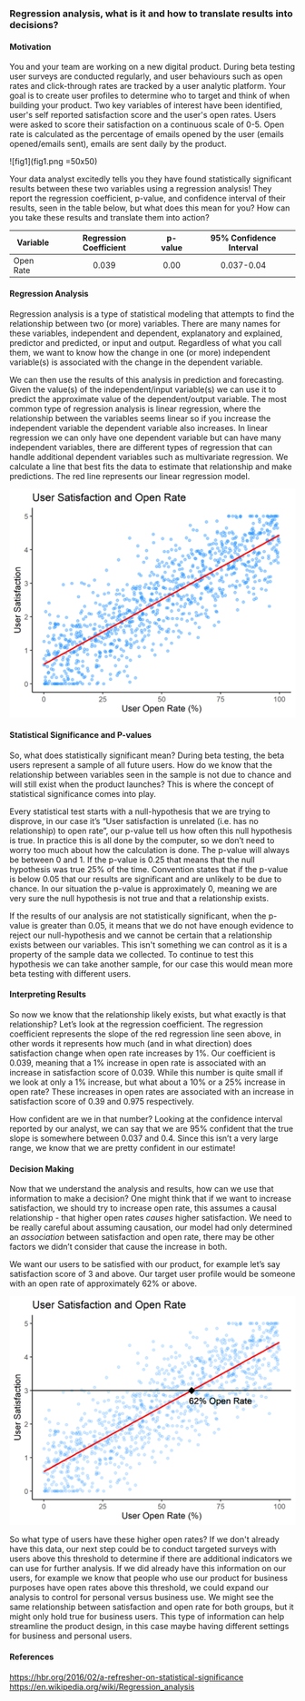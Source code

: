 ### Regression analysis, what is it and how to translate results into decisions?

#### Motivation
You and your team are working on a new digital product.  During beta testing user surveys are conducted regularly, and user behaviours such as open rates and click-through rates are tracked by a user analytic platform.  Your goal is to create user profiles to determine who to target and think of when building your product.  Two key variables of interest have been identified, user's self reported satisfaction score and the user's open rates.  Users were asked to score their satisfaction on a continuous scale of 0-5.  Open rate is calculated as the percentage of emails opened by the user (emails opened/emails sent), emails are sent daily by the product.  

![fig1](fig1.png =50x50)

Your data analyst excitedly tells you they have found statistically significant results between these two variables using a regression analysis!  They report the regression coefficient, p-value, and confidence interval of their results, seen in the table below, but what does this mean for you?  How can you take these results and translate them into action?  

|Variable | Regression Coefficient | p-value | 95% Confidence Interval |
|----------|:------------------------:|:--------:|:-------------------------:|
|Open Rate | 0.039| 0.00| 0.037-0.04|

#### Regression Analysis
Regression analysis is a type of statistical modeling that attempts to find the relationship between two (or more) variables.  There are many names for these variables, independent and dependent, explanatory and explained, predictor and predicted, or input and output. Regardless of what you call them, we want to know how the change in one (or more) independent variable(s) is associated with the change in the dependent variable.  

We can then use the results of this analysis in prediction and forecasting.  Given the value(s) of the independent/input variable(s) we can use it to predict the approximate value of the dependent/output variable.  The most common type of regression analysis is linear regression, where the relationship between the variables seems linear so if you increase the independent variable the dependent variable also increases.  In linear regression we can only have one dependent variable but can have many independent variables, there are different types of regression that can handle additional dependent variables such as multivariate regression. We calculate a line that best fits the data to estimate that relationship and make predictions.   The red line represents our linear regression model.

![fig3](fig3.png)

#### Statistical Significance and P-values
So, what does statistically significant mean?  During beta testing, the beta users represent a sample of all future users.  How do we know that the relationship between variables seen in the sample is not due to chance and will still exist when the product launches?  This is where the concept of statistical significance comes into play.   

Every statistical test starts with a null-hypothesis that we are trying to disprove, in our case it’s “User satisfaction is unrelated (i.e. has no relationship) to open rate”, our p-value tell us how often this null hypothesis is true.  In practice this is all done by the computer, so we don’t need to worry too much about how the calculation is done.  The p-value will always be between 0 and 1.  If the p-value is 0.25 that means that the null hypothesis was true 25% of the time.  Convention states that if the p-value is below 0.05 that our results are significant and are unlikely to be due to chance.  In our situation the p-value is approximately 0, meaning we are very sure the null hypothesis is not true and that a relationship exists. 

If the results of our analysis are not statistically significant, when the p-value is greater than 0.05, it means that we do not have enough evidence to reject our null-hypothesis and we cannot be certain that a relationship exists between our variables.  This isn't something we can control as it is a property of the sample data we collected.  To continue to test this hypothesis we can take another sample, for our case this would mean more beta testing with different users.

#### Interpreting Results
So now we know that the relationship likely exists, but what exactly is that relationship?   Let’s look at the regression coefficient.  The regression coefficient represents the slope of the red regression line seen above, in other words it represents how much (and in what direction) does satisfaction change when open rate increases by 1%.   Our coefficient is 0.039, meaning that a 1% increase in open rate is associated with an increase in satisfaction score of 0.039.  While this number is quite small if we look at only a 1% increase, but what about a 10% or a 25% increase in open rate?  These increases in open rates are associated with an increase in satisfaction score of 0.39 and 0.975 respectively. 

How confident are we in that number?  Looking at the confidence interval reported by our analyst, we can say that we are 95% confident that the true slope is somewhere between 0.037 and 0.4. Since this isn’t a very large range, we know that we are pretty confident in our estimate! 

#### Decision Making
Now that we understand the analysis and results, how can we use that information to make a decision?  One might think that if we want to increase satisfaction, we should try to increase open rate, this assumes a causal relationship - that higher open rates *causes* higher satisfaction.  We need to be really careful about assuming causation, our model had only determined an *association* between satisfaction and open rate, there may be other factors we didn’t consider that cause the increase in both.  

We want our users to be satisfied with our product, for example let’s say satisfaction score of 3 and above.  Our target user profile would be someone with an open rate of approximately 62% or above.  

![fig4](fig4.png)

So what type of users have these higher open rates?  If we don't already have this data, our next step could be to conduct targeted surveys with users above this threshold to determine if there are additional indicators we can use for further analysis.  If we did already have this information on our users, for example we know that people who use our product for business purposes have open rates above this threshold, we could expand our analysis to control for personal versus business use.  We might see the same relationship between satisfaction and open rate for both groups, but it might only hold true for business users.  This type of information can help streamline the product design, in this case maybe having different settings for business and personal users. 

#### References
<https://hbr.org/2016/02/a-refresher-on-statistical-significance> <br>
<https://en.wikipedia.org/wiki/Regression_analysis>